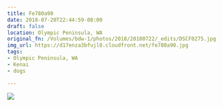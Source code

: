```yaml
---
title: Fe780a90
date: 2018-07-20T22:44:59-08:00
draft: false
location: Olympic Peninsula, WA
original_fn: /Volumes/bdw-1/photos/2018/20180722/_edits/DSCF0275.jpg
img_url: https://d17enza3bfujl8.cloudfront.net/fe780a90.jpg 
tags:
- Olympic Peninsula, WA
- Kenai
- dogs

---
```


![](https://d17enza3bfujl8.cloudfront.net/fe780a90.jpg)
